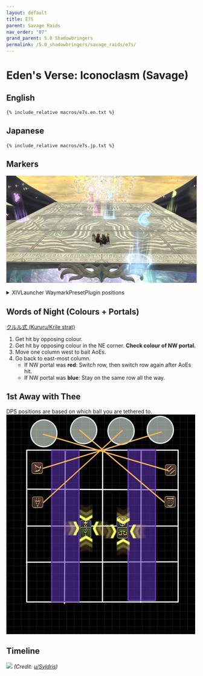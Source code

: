 ```yaml
---
layout: default
title: E7S
parent: Savage Raids
nav_order: "07"
grand_parent: 5.0 Shadowbringers
permalink: /5.0_shadowbringers/savage_raids/e7s/
---
```


# Eden's Verse: Iconoclasm (Savage)

## English
```
{% include_relative macros/e7s.en.txt %}
```

## Japanese
```
{% include_relative macros/e7s.jp.txt %}
```

## Markers

![](images/markers.jpg)
<details markdown=block>
<summary>XIVLauncher WaymarkPresetPlugin positions</summary>

```json
{
  "Name":"E7S",
  "MapID":727,
  "A":{"X":95.0,"Y":0.0,"Z":81.0,"ID":0,"Active":true},
  "B":{"X":119.0,"Y":0.0,"Z":95.0,"ID":1,"Active":true},
  "C":{"X":105.0,"Y":0.0,"Z":119.0,"ID":2,"Active":true},
  "D":{"X":81.0,"Y":0.0,"Z":105.0,"ID":3,"Active":true},
  "One":{"X":98.6,"Y":0.0,"Z":98.6,"ID":4,"Active":true},
  "Two":{"X":0.0,"Y":0.0,"Z":0.0,"ID":5,"Active":false},
  "Three":{"X":101.4,"Y":0.0,"Z":101.4,"ID":6,"Active":true},
  "Four":{"X":0.0,"Y":0.0,"Z":0.0,"ID":7,"Active":false}
}
```

</details>

## Words of Night (Colours + Portals)

[クルル式 (Kururu/Krile strat)](https://youtu.be/eW5YzRFim1U)

1. Get hit by opposing colour.
2. Get hit by opposing colour in the NE corner. **Check colour of NW portal.**
3. Move one column west to bait AoEs.
4. Go back to east-most column.
   - If NW portal was **red**: Switch row, then switch row again after AoEs hit.
   - If NW portal was **blue**: Stay on the same row all the way. 

## 1st Away with Thee

DPS positions are based on which ball you are tethered to.
![](images/1st_away_with_thee.jpg)

## Timeline

![](https://i.redd.it/5yeyuk65qnn41.png)
*(Credit: [u/Syldris](https://www.reddit.com/r/ffxiv/comments/fld0v5/e7s_timeline_image/))*

<script data-goatcounter="https://tuufless.goatcounter.com/count"
        async src="//gc.zgo.at/count.js"></script>
